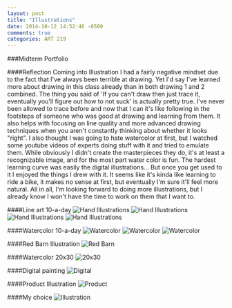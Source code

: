 ```yaml
---
layout: post
title: "Illustrations"
date: 2014-10-12 14:52:46 -0500
comments: true
categories: ART 219
---
```

###Midterm Portfolio

####Reflection
Coming into Illustration I had a fairly negative mindset due to the fact that I've always been terrible at drawing.  Yet I'd say I've learned more about drawing in this class already than in both drawing 1 and 2 combined.  The thing you said of 'If you can't draw then just trace it, eventually you'll figure out how to not suck' is actually pretty true.  I've never been allowed to trace before and now that I can it's like following in the footsteps of someone who was good at drawing and learning from them.  It also helps with focusing on line quality and more advanced drawing techniques when you aren't constantly thinking about whether it looks "right".
I also thought I was going to hate watercolor at first, but I watched some youtube videos of experts doing stuff with it and tried to emulate them.  While obviously I didn't create the masterpieces they do, it's at least a recognizable image, and for the most part water color is fun.
The hardest learning curve was easily the digital illustrations...  But once you get used to it I enjoyed the things I drew with it.  It seems like it's kinda like learning to ride a bike, it makes no sense at first, but eventually I'm sure it'll feel more natural.
All in all, I'm looking forward to doing more illustrations, but I already know I won't have the time to work on them that I want to.

####Line art 10-a-day
![Hand Illustrations](/images/posts/illustration-hand1.jpg)
![Hand Illustrations](/images/posts/illustration-hand2.jpg)
![Hand Illustrations](/images/posts/illustration-hand3.jpg)
![Hand Illustrations](/images/posts/illustration-hand4.jpg)

####Watercolor 10-a-day
![Watercolor](/images/posts/illustration-landscape2.jpeg)
![Watercolor](/images/posts/illustration-landscape10.jpeg)
![Watercolor](/images/posts/illustration-landscape7.jpeg)

####Red Barn Illustration
![Red Barn](/images/posts/illustration-redbarn.jpg)

####Watercolor 20x30
![20x30](/images/posts/illustration-skull.jpg)

####Digital painting
![Digital](/images/posts/illustration-devil.jpg)

####Product Illustration
![Product](/images/posts/illustration-turbo2.jpg)

####My choice
![Illustration](/images/posts/illustration-bird1.jpeg)